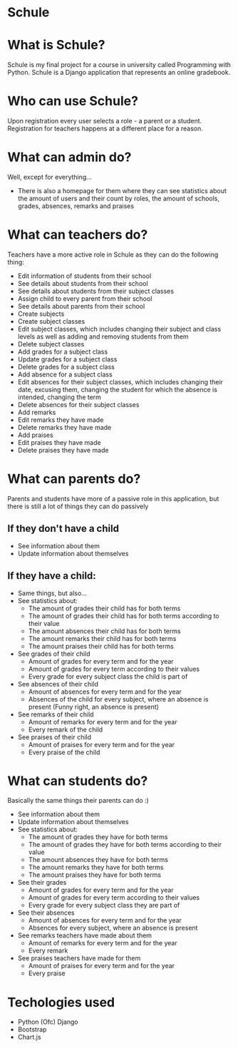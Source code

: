 # Schule
# What is Schule?
Schule is my final project for a course in university called Programming with Python. Schule is a Django application that represents an online gradebook. 
# Who can use Schule?
Upon registration every user selects a role - a parent or a student. Registration for teachers happens at a different place for a reason.
# What can admin do?
Well, except for everything... 
- There is also a homepage for them where they can see statistics about the amount of users and their count by roles, the amount of schools, grades, absences, remarks and praises
# What can teachers do?
Teachers have a more active role in Schule as they can do the following thing:
- Edit information of students from their school
- See details about students from their school
- See details about students from their subject classes
- Assign child to every parent from their school
- See details about parents from their school
- Create subjects
- Create subject classes
- Edit subject classes, which includes changing their subject and class levels as well as adding and removing students from them
- Delete subject classes
- Add grades for a subject class
- Update grades for a subject class
- Delete grades for a subject class
- Add absence for a subject class
- Edit absences for their subject classes, which includes changing their date, excusing them, changing the student for which the absence is intended, changing the term
- Delete absences for their subject classes
- Add remarks
- Edit remarks they have made
- Delete remarks they have made
- Add praises
- Edit praises they have made
- Delete praises they have made
# What can parents do?
Parents and students have more of a passive role in this application, but there is still a lot of things they can do passively
## If they don't have a child
- See information about them
- Update information about themselves
## If they have a child:
- Same things, but also...
- See statistics about:
  - The amount of grades their child has for both terms
  - The amount of grades their child has for both terms according to their value
  - The amount absences their child has for both terms
  - The amount remarks their child has for both terms
  - The amount praises their child has for both terms
- See grades of their child
  - Amount of grades for every term and for the year
  - Amount of grades for every term according to their values
  - Every grade for every subject class the child is part of
- See absences of their child
  - Amount of absences for every term and for the year
  - Absences of the child for every subject, where an absence is present (Funny right, an absence is present)
- See remarks of their child
  - Amount of remarks for every term and for the year
  - Every remark of the child 
- See praises of their child
  - Amount of praises for every term and for the year
  - Every praise of the child 
# What can students do?
Basically the same things their parents can do :)
- See information about them
- Update information about themselves
- See statistics about:
  - The amount of grades they have for both terms
  - The amount of grades they have for both terms according to their value
  - The amount absences they have for both terms
  - The amount remarks they have for both terms
  - The amount praises they have for both terms
- See their grades 
  - Amount of grades for every term and for the year
  - Amount of grades for every term according to their values
  - Every grade for every subject class they are part of
- See their absences 
  - Amount of absences for every term and for the year
  - Absences for every subject, where an absence is present 
- See remarks teachers have made about them
  - Amount of remarks for every term and for the year
  - Every remark 
- See praises teachers have made for them
  - Amount of praises for every term and for the year
  - Every praise 
# Techologies used
- Python (Ofc) Django
- Bootstrap
- Chart.js
